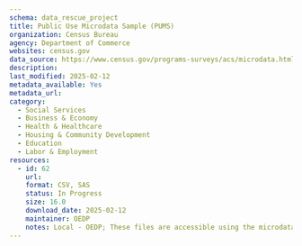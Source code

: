 ```yaml
---
schema: data_rescue_project 
title: Public Use Microdata Sample (PUMS)
organization: Census Bureau
agency: Department of Commerce
websites: census.gov
data_source: https://www.census.gov/programs-surveys/acs/microdata.html
description: 
last_modified: 2025-02-12
metadata_available: Yes
metadata_url: 
category:
  - Social Services 
  - Business & Economy 
  - Health & Healthcare 
  - Housing & Community Development 
  - Education 
  - Labor & Employment 
resources:
  - id: 62
    url: 
    format: CSV, SAS
    status: In Progress
    size: 16.0
    download_date: 2025-02-12
    maintainer: OEDP
    notes: Local - OEDP; These files are accessible using the microdata access tool on data.census.gov and the Census Bureau's FTP site."
---
```

